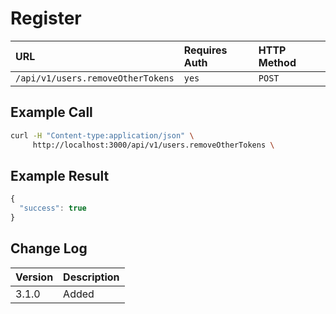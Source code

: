 # Register

| URL | Requires Auth | HTTP Method |
| :--- | :--- | :--- |
| `/api/v1/users.removeOtherTokens` | `yes` | `POST` |

## Example Call

```bash
curl -H "Content-type:application/json" \
     http://localhost:3000/api/v1/users.removeOtherTokens \
```

## Example Result

```javascript
{
  "success": true
}
```

## Change Log

| Version | Description |
| :--- | :--- |
| 3.1.0 | Added |

